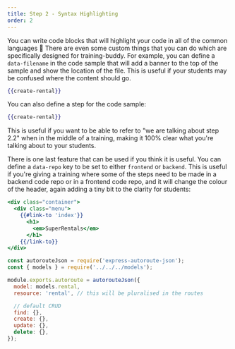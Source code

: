 ```yaml
---
title: Step 2 - Syntax Highlighting
order: 2
---
```


You can write code blocks that will highlight your code in all of the common languages 🎉  There are even some custom things that you can do which are specifically designed for training-buddy. For example, you can define a `data-filename` in the code sample that will add a banner to the top of the sample and show the location of the file. This is useful if your students may be confused where the content should go.

```handlebars {data-filename=app/templates/create.hbs}
{{create-rental}}
```

You can also define a step for the code sample:

```handlebars {data-filename=app/templates/create.hbs data-step=2.1}
{{create-rental}}
```

This is useful if you want to be able to refer to "we are talking about step 2.2" when in the middle of a training, making it 100% clear what you're talking about to your students.

There is one last feature that can be used if you think it is useful. You can define a `data-repo` key to be set to either `frontend` or `backend`. This is useful if you're giving a training where some of the steps need to be made in a backend code repo or in a frontend code repo, and it will change the colour of the header, again adding a tiny bit to the clarity for students:

```handlebars {data-filename=app/templates/application.hbs data-repo=frontend data-step=2.3}
<div class="container">
  <div class="menu">
    {{#link-to 'index'}}
      <h1>
        <em>SuperRentals</em>
      </h1>
    {{/link-to}}
</div>
```

```javascript {data-filename=server/routes/v1/rental.js data-repo=backend data-step=2.4}
const autorouteJson = require('express-autoroute-json');
const { models } = require('../../../models');

module.exports.autoroute = autorouteJson({
  model: models.rental,
  resource: 'rental', // this will be pluralised in the routes

  // default CRUD
  find: {},
  create: {},
  update: {},
  delete: {},
});
```
